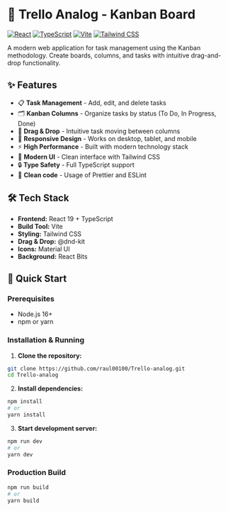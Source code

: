 # 🚀 Trello Analog - Kanban Board

[![React](https://img.shields.io/badge/React-19.x-blue?logo=react)](https://reactjs.org/)
[![TypeScript](https://img.shields.io/badge/TypeScript-5.x-blue?logo=typescript)](https://www.typescriptlang.org/)
[![Vite](https://img.shields.io/badge/Vite-4.x-purple?logo=vite)](https://vitejs.dev/)
[![Tailwind CSS](https://img.shields.io/badge/Tailwind-3.x-cyan?logo=tailwindcss)](https://tailwindcss.com/)

A modern web application for task management using the Kanban methodology. Create boards, columns, and tasks with intuitive drag-and-drop functionality.

## ✨ Features

- 📋 **Task Management** - Add, edit, and delete tasks
- 🗂️ **Kanban Columns** - Organize tasks by status (To Do, In Progress, Done)
- 🎯 **Drag & Drop** - Intuitive task moving between columns
- 📱 **Responsive Design** - Works on desktop, tablet, and mobile
- ⚡ **High Performance** - Built with modern technology stack
- 🎨 **Modern UI** - Clean interface with Tailwind CSS
- 🔒 **Type Safety** - Full TypeScript support
- 🫧 **Clean code** - Usage of Prettier and ESLint

## 🛠️ Tech Stack

- **Frontend:** React 19 + TypeScript
- **Build Tool:** Vite
- **Styling:** Tailwind CSS
- **Drag & Drop:** @dnd-kit
- **Icons:** Material UI
- **Background:** React Bits

## 🚀 Quick Start

### Prerequisites

- Node.js 16+
- npm or yarn

### Installation & Running

1. **Clone the repository:**

```bash
git clone https://github.com/raul00100/Trello-analog.git
cd Trello-analog
```

2. **Install dependencies:**

```bash
npm install
# or
yarn install
```

3. **Start development server:**

```bash
npm run dev
# or
yarn dev
```

### Production Build

```bash
npm run build
# or
yarn build
```

